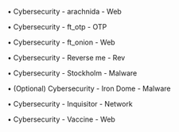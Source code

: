 • Cybersecurity - arachnida - Web

• Cybersecurity - ft_otp - OTP

• Cybersecurity - ft_onion - Web

• Cybersecurity - Reverse me - Rev

• Cybersecurity - Stockholm - Malware

• (Optional) Cybersecurity - Iron Dome - Malware

• Cybersecurity - Inquisitor - Network

• Cybersecurity - Vaccine - Web